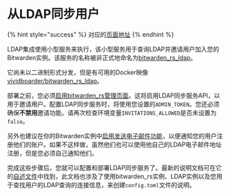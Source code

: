 # 从LDAP同步用户

{% hint style="success" %}
对应的[页面地址](https://github.com/dani-garcia/bitwarden_rs/wiki/Syncing-users-from-LDAP)
{% endhint %}

LDAP集成使用小型服务来执行，该小型服务用于查询LDAP并邀请用户加入您的Bitwarden实例。该服务的名称被非正式地命名为[bitwarden\_rs\_ldap](https://github.com/ViViDboarder/bitwarden_rs_ldap)。

它尚未以二进制形式分发，但是有可用的Docker映像[vividboarder/bitwarden\_rs\_ldap](https://hub.docker.com/r/vividboarder/bitwarden_rs_ldap)。

部署之前，您必须[启用bitwarden\_rs管理页面](https://github.com/dani-garcia/bitwarden_rs/wiki/Enabling-admin-page)。这将启用LDAP同步服务API，以用于邀请用户。配置LDAP同步服务时，将使用您设置的`ADMIN_TOKEN`。您还必须确保**不禁用**邀请功能。请再次检查环境变量`INVITATIONS_ALLOWED`是否未设置为`false`。

另外也建议在你的Bitwarden实例中[启用发送电子邮件功能](smtp-configuration.md)，以便通知您的用户注册他们的账户。如果不这样做，虽然他们也可以使用他自己的LDAP电子邮件地址注册，但是您必须自己通知他们。

完成这些步骤后，您就可以配置和部署LDAP同步服务了。最新的说明文档可在它的[自述文件](https://github.com/ViViDboarder/bitwarden_rs_ldap)中找到，此文档也涉及了使用bitwarden\_rs实例、LDAP实例以及您用于查找用户的LDAP查询的连接信息，来创建`config.toml`文件的说明。

